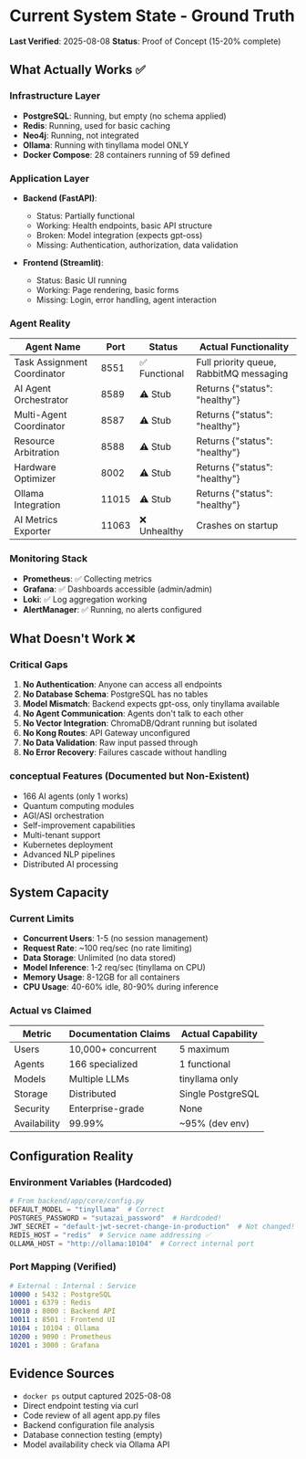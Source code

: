 # Current System State - Ground Truth
**Last Verified**: 2025-08-08
**Status**: Proof of Concept (15-20% complete)

## What Actually Works ✅

### Infrastructure Layer
- **PostgreSQL**: Running, but empty (no schema applied)
- **Redis**: Running, used for basic caching
- **Neo4j**: Running, not integrated
- **Ollama**: Running with tinyllama model ONLY
- **Docker Compose**: 28 containers running of 59 defined

### Application Layer
- **Backend (FastAPI)**: 
  - Status: Partially functional
  - Working: Health endpoints, basic API structure
  - Broken: Model integration (expects gpt-oss)
  - Missing: Authentication, authorization, data validation
  
- **Frontend (Streamlit)**:
  - Status: Basic UI running
  - Working: Page rendering, basic forms
  - Missing: Login, error handling, agent interaction

### Agent Reality
| Agent Name | Port | Status | Actual Functionality |
|------------|------|--------|---------------------|
| Task Assignment Coordinator | 8551 | ✅ Functional | Full priority queue, RabbitMQ messaging |
| AI Agent Orchestrator | 8589 | ⚠️ Stub | Returns {"status": "healthy"} |
| Multi-Agent Coordinator | 8587 | ⚠️ Stub | Returns {"status": "healthy"} |
| Resource Arbitration | 8588 | ⚠️ Stub | Returns {"status": "healthy"} |
| Hardware Optimizer | 8002 | ⚠️ Stub | Returns {"status": "healthy"} |
| Ollama Integration | 11015 | ⚠️ Stub | Returns {"status": "healthy"} |
| AI Metrics Exporter | 11063 | ❌ Unhealthy | Crashes on startup |

### Monitoring Stack
- **Prometheus**: ✅ Collecting metrics
- **Grafana**: ✅ Dashboards accessible (admin/admin)
- **Loki**: ✅ Log aggregation working
- **AlertManager**: ✅ Running, no alerts configured

## What Doesn't Work ❌

### Critical Gaps
1. **No Authentication**: Anyone can access all endpoints
2. **No Database Schema**: PostgreSQL has no tables
3. **Model Mismatch**: Backend expects gpt-oss, only tinyllama available
4. **No Agent Communication**: Agents don't talk to each other
5. **No Vector Integration**: ChromaDB/Qdrant running but isolated
6. **No Kong Routes**: API Gateway unconfigured
7. **No Data Validation**: Raw input passed through
8. **No Error Recovery**: Failures cascade without handling

### conceptual Features (Documented but Non-Existent)
- 166 AI agents (only 1 works)
- Quantum computing modules
- AGI/ASI orchestration
- Self-improvement capabilities
- Multi-tenant support
- Kubernetes deployment
- Advanced NLP pipelines
- Distributed AI processing

## System Capacity

### Current Limits
- **Concurrent Users**: 1-5 (no session management)
- **Request Rate**: ~100 req/sec (no rate limiting)
- **Data Storage**: Unlimited (no data stored)
- **Model Inference**: 1-2 req/sec (tinyllama on CPU)
- **Memory Usage**: 8-12GB for all containers
- **CPU Usage**: 40-60% idle, 80-90% during inference

### Actual vs Claimed
| Metric | Documentation Claims | Actual Capability |
|--------|---------------------|-------------------|
| Users | 10,000+ concurrent | 5 maximum |
| Agents | 166 specialized | 1 functional |
| Models | Multiple LLMs | tinyllama only |
| Storage | Distributed | Single PostgreSQL |
| Security | Enterprise-grade | None |
| Availability | 99.99% | ~95% (dev env) |

## Configuration Reality

### Environment Variables (Hardcoded)
```python
# From backend/app/core/config.py
DEFAULT_MODEL = "tinyllama"  # Correct
POSTGRES_PASSWORD = "sutazai_password"  # Hardcoded!
JWT_SECRET = "default-jwt-secret-change-in-production"  # Not changed!
REDIS_HOST = "redis"  # Service name addressing ✅
OLLAMA_HOST = "http://ollama:10104"  # Correct internal port
```

### Port Mapping (Verified)
```yaml
# External : Internal : Service
10000 : 5432 : PostgreSQL
10001 : 6379 : Redis  
10010 : 8000 : Backend API
10011 : 8501 : Frontend UI
10104 : 10104 : Ollama
10200 : 9090 : Prometheus
10201 : 3000 : Grafana
```

## Evidence Sources
- `docker ps` output captured 2025-08-08
- Direct endpoint testing via curl
- Code review of all agent app.py files
- Backend configuration file analysis
- Database connection testing (empty)
- Model availability check via Ollama API